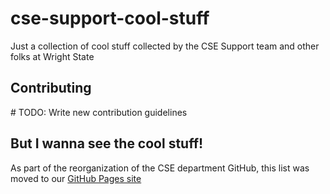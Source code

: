 # cse-support-cool-stuff
Just a collection of cool stuff collected by the CSE Support team and other folks at Wright State 

## Contributing

\# TODO: Write new contribution guidelines

## But I wanna see the cool stuff!

As part of the reorganization of the CSE department GitHub, this list was moved to our [GitHub Pages site](https://wrightedu.github.io/cse-support-cool-stuff)



